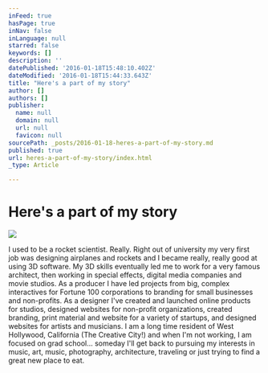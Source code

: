 ```yaml
---
inFeed: true
hasPage: true
inNav: false
inLanguage: null
starred: false
keywords: []
description: ''
datePublished: '2016-01-18T15:48:10.402Z'
dateModified: '2016-01-18T15:44:33.643Z'
title: "Here's a part of my story"
author: []
authors: []
publisher:
  name: null
  domain: null
  url: null
  favicon: null
sourcePath: _posts/2016-01-18-heres-a-part-of-my-story.md
published: true
url: heres-a-part-of-my-story/index.html
_type: Article

---
```

# Here's a part of my story
![](https://the-grid-user-content.s3-us-west-2.amazonaws.com/14526dd7-ef5d-4f55-bc75-dc5e97fd226a.jpg)

I used to be a rocket scientist. Really. Right out of university my very first job was designing airplanes and rockets and I became really, really good at using 3D software. My 3D skills eventually led me to work for a very famous architect, then working in special effects, digital media companies and movie studios.
As a producer I have led projects from big, complex interactives for Fortune 100 corporations to branding for small businesses and non-profits. As a designer I've created and launched online products for studios, designed websites for non-profit organizations, created branding, print material and website for a variety of startups, and designed websites for artists and musicians.
I am a long time resident of West Hollywood, California (The Creative City!) and when I'm not working, I am focused on grad school... someday I'll get back to pursuing my interests in music, art, music, photography, architecture, traveling or just trying to find a great new place to eat.